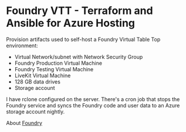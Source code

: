 # Foundry VTT - Terraform and Ansible for Azure Hosting

Provision artifacts used to self-host a Foundry Virtual Table Top environment:

* Virtual Network/subnet with Network Security Group
* Foundry Production Virtual Machine
* Foundry Testing Virtual Machine
* LiveKit Virtual Machine
* 128 GB data drives
* Storage account

I have rclone configured on the server. There's a cron job that stops the Foundry service and syncs the Foundry code and user data to an Azure storage account nightly.

About [Foundry](https://foundryvtt.com/)


